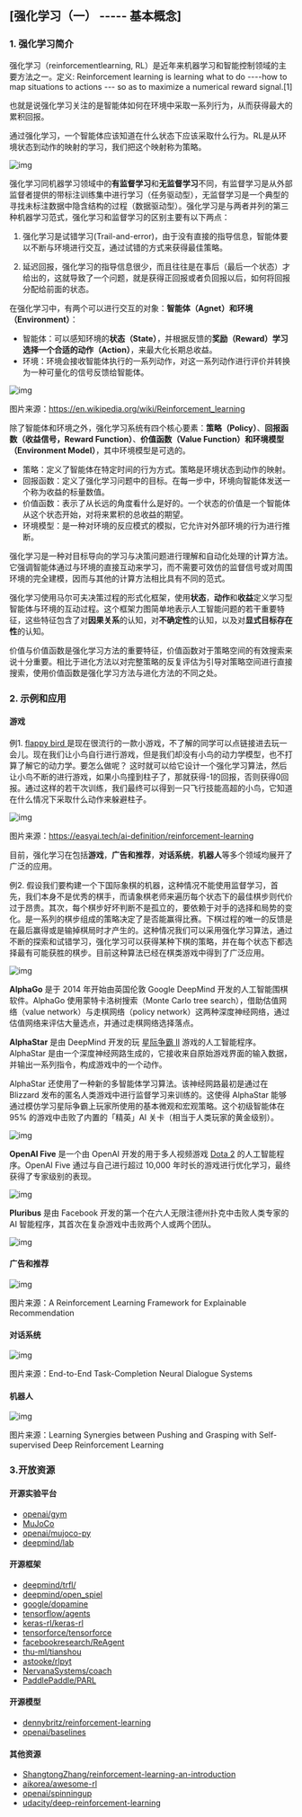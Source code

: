 ## [强化学习（一） ----- 基本概念]

### 1. 强化学习简介

强化学习（reinforcementlearning, RL）是近年来机器学习和智能控制领域的主要方法之一。定义: Reinforcement learning is learning what to do ----how to map situations to actions --- so as to maximize a numerical reward signal.[1]

也就是说强化学习关注的是智能体如何在环境中采取一系列行为，从而获得最大的累积回报。

通过强化学习，一个智能体应该知道在什么状态下应该采取什么行为。RL是从环境状态到动作的映射的学习，我们把这个映射称为策略。

![img](https://d33wubrfki0l68.cloudfront.net/67e23ccf2e1ba2d5b44e89d67b8be832af6b3a87/d75a6/images/cn/2020-05-09-introduction-of-reinforcement-learning/machine-learning-types.png)

强化学习同机器学习领域中的**有监督学习**和**无监督学习**不同，有监督学习是从外部监督者提供的带标注训练集中进行学习（任务驱动型），无监督学习是一个典型的寻找未标注数据中隐含结构的过程（数据驱动型）。强化学习是与两者并列的第三种机器学习范式，强化学习和监督学习的区别主要有以下两点：

1. 强化学习是试错学习(Trail-and-error)，由于没有直接的指导信息，智能体要以不断与环境进行交互，通过试错的方式来获得最佳策略。

2. 延迟回报，强化学习的指导信息很少，而且往往是在事后（最后一个状态）才给出的，这就导致了一个问题，就是获得正回报或者负回报以后，如何将回报分配给前面的状态。


在强化学习中，有两个可以进行交互的对象：**智能体（Agnet）**和**环境（Environment）**：

- 智能体：可以感知环境的**状态（State）**，并根据反馈的**奖励（Reward）**学习选择一个合适的**动作（Action）**，来最大化长期总收益。
- 环境：环境会接收智能体执行的一系列动作，对这一系列动作进行评价并转换为一种可量化的信号反馈给智能体。

![img](https://d33wubrfki0l68.cloudfront.net/3aeab88b7c8d9dad0807cb5e6b3a952e357ae1cd/89bc7/images/cn/2020-05-09-introduction-of-reinforcement-learning/reinforcement-learning.png)

图片来源：https://en.wikipedia.org/wiki/Reinforcement_learning

除了智能体和环境之外，强化学习系统有四个核心要素：**策略（Policy）**、**回报函数（收益信号，Reward Function）**、**价值函数（Value Function）**和**环境模型（Environment Model）**，其中环境模型是可选的。

- 策略：定义了智能体在特定时间的行为方式。策略是环境状态到动作的映射。
- 回报函数：定义了强化学习问题中的目标。在每一步中，环境向智能体发送一个称为收益的标量数值。
- 价值函数：表示了从长远的角度看什么是好的。一个状态的价值是一个智能体从这个状态开始，对将来累积的总收益的期望。
- 环境模型：是一种对环境的反应模式的模拟，它允许对外部环境的行为进行推断。

强化学习是一种对目标导向的学习与决策问题进行理解和自动化处理的计算方法。它强调智能体通过与环境的直接互动来学习，而不需要可效仿的监督信号或对周围环境的完全建模，因而与其他的计算方法相比具有不同的范式。

强化学习使用马尔可夫决策过程的形式化框架，使用**状态**，**动作**和**收益**定义学习型智能体与环境的互动过程。这个框架力图简单地表示人工智能问题的若干重要特征，这些特征包含了对**因果关系**的认知，对**不确定性**的认知，以及对**显式目标存在性**的认知。

价值与价值函数是强化学习方法的重要特征，价值函数对于策略空间的有效搜索来说十分重要。相比于进化方法以对完整策略的反复评估为引导对策略空间进行直接搜索，使用价值函数是强化学习方法与进化方法的不同之处。

### 2.  示例和应用

#### 游戏

例1. [flappy bird ](http://store.liebao.cn/game/LBGameCenter/?game=flappybird)是现在很流行的一款小游戏，不了解的同学可以点链接进去玩一会儿。现在我们让小鸟自行进行游戏，但是我们却没有小鸟的动力学模型，也不打算了解它的动力学。要怎么做呢？ 这时就可以给它设计一个强化学习算法，然后让小鸟不断的进行游戏，如果小鸟撞到柱子了，那就获得-1的回报，否则获得0回报。通过这样的若干次训练，我们最终可以得到一只飞行技能高超的小鸟，它知道在什么情况下采取什么动作来躲避柱子。

![img](https://d33wubrfki0l68.cloudfront.net/354f4ff4a54d8481949f35f325a9547608a58f70/65d9f/images/cn/2020-05-09-introduction-of-reinforcement-learning/flappy-bird-rl.png)

图片来源：https://easyai.tech/ai-definition/reinforcement-learning

目前，强化学习在包括**游戏**，**广告和推荐**，**对话系统**，**机器人**等多个领域均展开了广泛的应用。

例2. 假设我们要构建一个下国际象棋的机器，这种情况不能使用监督学习，首先，我们本身不是优秀的棋手，而请象棋老师来遍历每个状态下的最佳棋步则代价过于昂贵。其次，每个棋步好坏判断不是孤立的，要依赖于对手的选择和局势的变化。是一系列的棋步组成的策略决定了是否能赢得比赛。下棋过程的唯一的反馈是在最后赢得或是输掉棋局时才产生的。这种情况我们可以采用强化学习算法，通过不断的探索和试错学习，强化学习可以获得某种下棋的策略，并在每个状态下都选择最有可能获胜的棋步。目前这种算法已经在棋类游戏中得到了广泛应用。


![img](https://d33wubrfki0l68.cloudfront.net/fa75eeec83fa260b8895aab864223df15d1d592d/c8bdb/images/cn/2020-05-09-introduction-of-reinforcement-learning/alphago.png)

**AlphaGo** 是于 2014 年开始由英国伦敦 Google DeepMind 开发的人工智能围棋软件。AlphaGo 使用蒙特卡洛树搜索（Monte Carlo tree search），借助估值网络（value network）与走棋网络（policy network）这两种深度神经网络，通过估值网络来评估大量选点，并通过走棋网络选择落点。

**AlphaStar** 是由 DeepMind 开发的玩 [星际争霸 II](https://zh.wikipedia.org/wiki/星海爭霸II：自由之翼) 游戏的人工智能程序。AlphaStar 是由一个深度神经网路生成的，它接收来自原始游戏界面的输入数据，并输出一系列指令，构成游戏中的一个动作。

AlphaStar 还使用了一种新的多智能体学习算法。该神经网路最初是通过在 Blizzard 发布的匿名人类游戏中进行监督学习来训练的。这使得 AlphaStar 能够通过模仿学习星际争霸上玩家所使用的基本微观和宏观策略。这个初级智能体在 95% 的游戏中击败了内置的「精英」AI 关卡（相当于人类玩家的黄金级别）。

![img](https://d33wubrfki0l68.cloudfront.net/d6faef6a01b08a68d901bcdb2543e15dff0c7d91/e96c1/images/cn/2020-05-09-introduction-of-reinforcement-learning/alphastar.png)

**OpenAI Five** 是一个由 OpenAI 开发的用于多人视频游戏 [Dota 2](https://zh.wikipedia.org/zh-hans/Dota_2) 的人工智能程序。OpenAI Five 通过与自己进行超过 10,000 年时长的游戏进行优化学习，最终获得了专家级别的表现。

![img](https://d33wubrfki0l68.cloudfront.net/d7872d92aa8654c084ef7399ff0a1604d3b31113/05277/images/cn/2020-05-09-introduction-of-reinforcement-learning/openai-five.png)

**Pluribus** 是由 Facebook 开发的第一个在六人无限注德州扑克中击败人类专家的 AI 智能程序，其首次在复杂游戏中击败两个人或两个团队。

![img](https://d33wubrfki0l68.cloudfront.net/61bce36b57330d3fb2256ed991e20a91b6abf35d/9e185/images/cn/2020-05-09-introduction-of-reinforcement-learning/facebook-pluribus.jpg)


#### 广告和推荐

![img](https://d33wubrfki0l68.cloudfront.net/3584a8c4bfbe8927855a5402b3223a7b913708ad/f7797/images/cn/2020-05-09-introduction-of-reinforcement-learning/recommendation.png)

图片来源：A Reinforcement Learning Framework for Explainable Recommendation

#### 对话系统

![img](https://d33wubrfki0l68.cloudfront.net/23f876b6f2431eab47438538c625ee9a508c24ad/6277a/images/cn/2020-05-09-introduction-of-reinforcement-learning/dialogue-system.png)

图片来源：End-to-End Task-Completion Neural Dialogue Systems

#### 机器人

![img](https://d33wubrfki0l68.cloudfront.net/d25567c6877e6870f47df9b8aca89a46432eff2c/70a36/images/cn/2020-05-09-introduction-of-reinforcement-learning/robot.png)

图片来源：Learning Synergies between Pushing and Grasping with Self-supervised Deep Reinforcement Learning

### 3.开放资源

#### 开源实验平台

- [openai/gym](https://github.com/openai/gym)
- [MuJoCo](http://mujoco.org/)
- [openai/mujoco-py](https://github.com/openai/mujoco-py)
- [deepmind/lab](https://github.com/deepmind/lab)

#### 开源框架

- [deepmind/trfl/](https://github.com/deepmind/trfl/)
- [deepmind/open_spiel](https://github.com/deepmind/open_spiel)
- [google/dopamine](https://github.com/google/dopamine)
- [tensorflow/agents](https://github.com/tensorflow/agents)
- [keras-rl/keras-rl](https://github.com/keras-rl/keras-rl)
- [tensorforce/tensorforce](https://github.com/tensorforce/tensorforce)
- [facebookresearch/ReAgent](https://github.com/facebookresearch/ReAgent)
- [thu-ml/tianshou](https://github.com/thu-ml/tianshou)
- [astooke/rlpyt](https://github.com/astooke/rlpyt)
- [NervanaSystems/coach](https://github.com/NervanaSystems/coach)
- [PaddlePaddle/PARL](https://github.com/PaddlePaddle/PARL)

#### 开源模型

- [dennybritz/reinforcement-learning](https://github.com/dennybritz/reinforcement-learning)
- [openai/baselines](https://github.com/openai/baselines)

#### 其他资源

- [ShangtongZhang/reinforcement-learning-an-introduction](https://github.com/ShangtongZhang/reinforcement-learning-an-introduction)
- [aikorea/awesome-rl](https://github.com/aikorea/awesome-rl)
- [openai/spinningup](https://github.com/openai/spinningup)
- [udacity/deep-reinforcement-learning](https://github.com/udacity/deep-reinforcement-learning)
